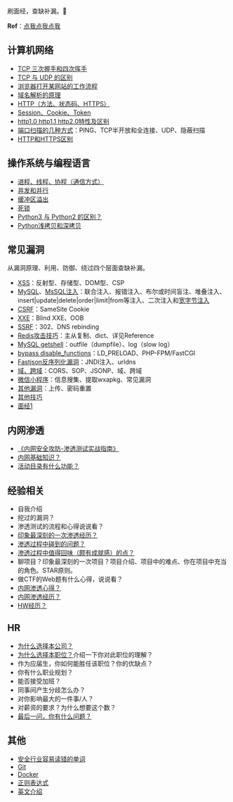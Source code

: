 刷面经，查缺补漏。🐶

**Ref**：[点我点我点我](./Reference.md)

## 计算机网络

- [TCP 三次握手和四次挥手](./计算机网络/TCP三次握手和四次挥手.md)
- [TCP 与 UDP 的区别](./计算机网络/TCP与UDP的区别.md)
- [浏览器打开某网站的工作流程](./计算机网络/浏览器打开某网站的工作流程.md)
- [域名解析的原理](./计算机网络/域名解析的原理.md)
- [HTTP（方法、状态码、HTTPS）](https://cyc2018.github.io/CS-Notes/#/notes/HTTP)
- [Session、Cookie、Token](./计算机网络/Session、Cookie、Token.md)
- [http1.0 http1.1 http2.0特性及区别](./计算机网络/http1.0%20http1.1%20http2.0特性及区别.md)
- [端口扫描的几种方式](./计算机网络/端口扫描的几种方式.md)：PING、TCP半开放和全连接、UDP、隐蔽扫描
- [HTTP和HTTPS区别](https://juejin.im/entry/58d7635e5c497d0057fae036)

## 操作系统与编程语言

- [进程、线程、协程（通信方式）](./操作系统与编程语言/进程、线程、协程.md)
- [并发和并行](./操作系统与编程语言/并发和并行.md)
- [缓冲区溢出](./操作系统与编程语言/缓冲区溢出.md)
- [死锁](./操作系统与编程语言/死锁.md)
- [Python3 与 Python2 的区别？](./操作系统与编程语言/Python3与Python2的区别.md)
- [Python浅拷贝和深拷贝](./操作系统与编程语言/Python浅拷贝和深拷贝.md)

## 常见漏洞

从漏洞原理、利用、防御、绕过四个层面查缺补漏。

- [XSS](./常见漏洞/XSS.md)：反射型、存储型、DOM型、CSP
- [MySQL](https://github.com/aleenzz/MYSQL_SQL_BYPASS_WIKI)、[MsSQL注入](https://github.com/aleenzz/MSSQL_SQL_BYPASS_WIKI)：联合注入、报错注入、布尔或时间盲注、堆叠注入、insert|update|delete|order|limit|from等注入、二次注入和[宽字节注入](./常见漏洞/宽字节注入.md)
- [CSRF](./常见漏洞/CSRF.md)：SameSite Cookie
- [XXE](./常见漏洞/XXE.md)：Blind XXE、OOB
- [SSRF](./常见漏洞/SSRF.md)：302、DNS rebinding
- [Redis攻击技巧](./常见漏洞/Redis攻击技巧.md)：主从复制、dict、详见Reference
- [MySQL getshell](./常见漏洞/MySQL%20getshell.md)：outfile（dumpfile）、log（slow log）
- [bypass disable_functions](./常见漏洞/bypass%20disable_functions.md)：LD_PRELOAD、PHP-FPM/FastCGI
- [Fastjson反序列化漏洞](./常见漏洞/Fastjson反序列化漏洞.md)：JNDI注入、urldns
- [域、跨域](./常见漏洞/域的概念、跨域的方法.md)：CORS、SOP、JSONP、域、跨域
- [微信小程序](./常见漏洞/微信小程序.md)：信息搜集、提取wxapkg、常见漏洞
- [其他漏洞](./常见漏洞/其他漏洞.md)：上传、密码重置
- [其他技巧](./常见漏洞/其他技巧.md)
- [面经1](./常见漏洞/面经1.md)

## 内网渗透

- [《内网安全攻防-渗透测试实战指南》](https://github.com/SewellDinG/Pentest-Notes)
- [内网基础知识？](./内网渗透/内网基础知识.md)
- [活动目录有什么功能？](./内网渗透/活动目录有什么功能.md)

## 经验相关

- 自我介绍
- 挖过的漏洞？
- 渗透测试的流程和心得说说看？
- [印象最深刻的一次渗透经历？](./经验相关/印象最深刻的一次渗透经历.md)
- [渗透过程中碰到的问题？](./经验相关/渗透过程中碰到的问题.md)
- [渗透过程中值得回味（颇有成就感）的点？](./经验相关/渗透过程中值得回味（颇有成就感）的点.md)
- 聊项目？印象最深刻的一次项目？项目介绍、项目中的难点、你在项目中充当的角色。STAR原则。
- 做CTF的Web题有什么心得，说说看？
- [内网渗透心得？](./经验相关/内网渗透心得.md)
- [内网渗透经历？](./经验相关/内网渗透经历.md)
- [HW经历？](./经验相关/HW经历.md)

## HR

- [为什么选择本公司？](./HR/为什么选择本公司.md)
- [为什么选择本职位？](./HR/为什么选择本职位.md)介绍一下你对此职位的理解？
- 作为应届生，你如何能胜任该职位？你的优缺点？
- 你有什么职业规划？
- 能否接受加班？
- 同事间产生分歧怎么办？
- 对你影响最大的一件事/人？
- 对薪资的要求？为什么想要这个数？
- [最后一问，你有什么问题？](./HR/你有什么问题.md)

## 其他

- [安全行业容易读错的单词](./其他/安全行业容易读错的单词.md)
- [Git](https://cyc2018.github.io/CS-Notes/#/notes/Git)
- [Docker](https://cyc2018.github.io/CS-Notes/#/notes/Docker)
- [正则表达式](https://cyc2018.github.io/CS-Notes/#/notes/正则表达式)
- [英文介绍](./其他/英文介绍.md)

